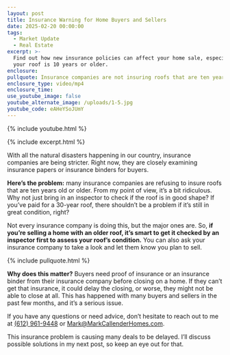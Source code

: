 ```yaml
---
layout: post
title: Insurance Warning for Home Buyers and Sellers
date: 2025-02-20 00:00:00
tags:
  - Market Update
  - Real Estate
excerpt: >-
  Find out how new insurance policies can affect your home sale, especially if
  your roof is 10 years or older.
enclosure:
pullquote: Insurance companies are not insuring roofs that are ten years old or older.
enclosure_type: video/mp4
enclosure_time:
use_youtube_image: false
youtube_alternate_image: /uploads/1-5.jpg
youtube_code: eAHeYSoJUmY
---
```

{% include youtube.html %}

{% include excerpt.html %}

With all the natural disasters happening in our country, insurance companies are being stricter. Right now, they are closely examining insurance papers or insurance binders for buyers.

**Here’s the problem:** many insurance companies are refusing to insure roofs that are ten years old or older. From my point of view, it’s a bit ridiculous. Why not just bring in an inspector to check if the roof is in good shape? If you’ve paid for a 30-year roof, there shouldn’t be a problem if it’s still in great condition, right?

Not every insurance company is doing this, but the major ones are. So, **if you’re selling a home with an older roof, it’s smart to get it checked by an inspector first to assess your roof’s condition.** You can also ask your insurance company to take a look and let them know you plan to sell.

{% include pullquote.html %}

**Why does this matter?** Buyers need proof of insurance or an insurance binder from their insurance company before closing on a home. If they can’t get that insurance, it could delay the closing, or worse, they might not be able to close at all. This has happened with many buyers and sellers in the past few months, and it’s a serious issue.

If you have any questions or need advice, don’t hesitate to reach out to me at [(612) 961-9448](tel:6129619448) or [Mark@MarkCallenderHomes.com](mailto:Mark@MarkCallenderHomes.com).

This insurance problem is causing many deals to be delayed. I’ll discuss possible solutions in my next post, so keep an eye out for that.

<br>